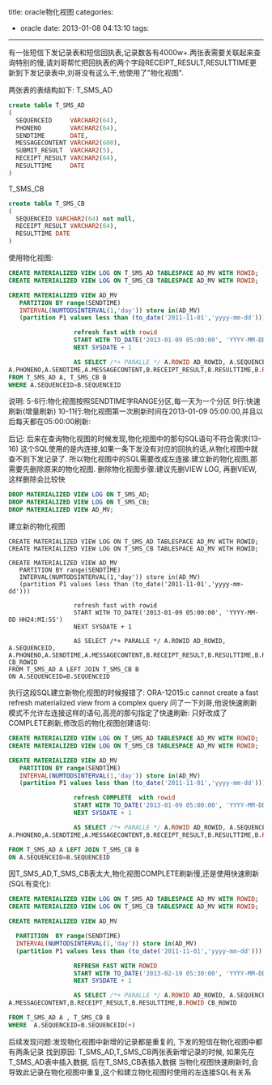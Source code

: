 title: oracle物化视图
categories:
  - oracle
date: 2013-01-08 04:13:10
tags:
---

有一张短信下发记录表和短信回执表,记录数各有4000w+.两张表需要关联起来查询特别的慢,请刘哥帮忙把回执表的两个字段RECEIPT_RESULT,RESULTTIME更新到下发记录表中,刘哥没有这么干,他使用了"物化视图".

两张表的表结构如下:
T_SMS_AD

```sql
create table T_SMS_AD
(
  SEQUENCEID     VARCHAR2(64),
  PHONENO        VARCHAR2(64),
  SENDTIME       DATE,
  MESSAGECONTENT VARCHAR2(600),
  SUBMIT_RESULT  VARCHAR2(5),
  RECEIPT_RESULT VARCHAR2(64),
  RESULTTIME     DATE
)
```

T_SMS_CB

```sql
create table T_SMS_CB
(
  SEQUENCEID VARCHAR2(64) not null,
  RECEIPT_RESULT VARCHAR2(64),
  RESULTTIME DATE
)
```

使用物化视图:

```sql
CREATE MATERIALIZED VIEW LOG ON T_SMS_AD TABLESPACE AD_MV WITH ROWID;
CREATE MATERIALIZED VIEW LOG ON T_SMS_CB TABLESPACE AD_MV WITH ROWID;

CREATE MATERIALIZED VIEW AD_MV
   PARTITION BY range(SENDTIME)
   INTERVAL(NUMTODSINTERVAL(1,'day')) store in(AD_MV)
   (partition P1 values less than (to_date('2011-11-01','yyyy-mm-dd')))

                  refresh fast with rowid
                  START WITH TO_DATE('2013-01-09 05:00:00', 'YYYY-MM-DD HH24:MI:SS')
                  NEXT SYSDATE + 1

                  AS SELECT /*+ PARALLE */ A.ROWID AD_ROWID, A.SEQUENCEID,
A.PHONENO,A.SENDTIME,A.MESSAGECONTENT,B.RECEIPT_RESULT,B.RESULTTIME,B.ROWID CB_ROWID
FROM T_SMS_AD A, T_SMS_CB B
WHERE A.SEQUENCEID=B.SEQUENCEID
```

说明:
5-6行:物化视图按照SENDTIME字RANGE分区,每一天为一个分区
9行:快速刷新(增量刷新)
10-11行:物化视图第一次刷新时间在2013-01-09 05:00:00,并且以后每天都在05:00:00刷新:

后记:
后来在查询物化视图的时候发现,物化视图中的那句SQL语句不符合需求(13-16)
这个SQL使用的是内连接,如果一条下发没有对应的回执的话,从物化视图中就查不到下发记录了.
所以物化视图中的SQL需要改成左连接.建立新的物化视图,那需要先删除原来的物化视图.
删除物化视图步骤:建议先删VIEW LOG, 再删VIEW,这样删除会比较快

```sql
DROP MATERIALIZED VIEW LOG ON T_SMS_AD;
DROP MATERIALIZED VIEW LOG ON T_SMS_CB;
DROP MATERIALIZED VIEW AD_MV;
```

建立新的物化视图

```
CREATE MATERIALIZED VIEW LOG ON T_SMS_AD TABLESPACE AD_MV WITH ROWID;
CREATE MATERIALIZED VIEW LOG ON T_SMS_CB TABLESPACE AD_MV WITH ROWID;

CREATE MATERIALIZED VIEW AD_MV
   PARTITION BY range(SENDTIME)
   INTERVAL(NUMTODSINTERVAL(1,'day')) store in(AD_MV)
   (partition P1 values less than (to_date('2011-11-01','yyyy-mm-dd')))

                  refresh fast with rowid
                  START WITH TO_DATE('2013-01-09 05:00:00', 'YYYY-MM-DD HH24:MI:SS')
                  NEXT SYSDATE + 1

                  AS SELECT /*+ PARALLE */ A.ROWID AD_ROWID, A.SEQUENCEID,
A.PHONENO,A.SENDTIME,A.MESSAGECONTENT,B.RECEIPT_RESULT,B.RESULTTIME,B.ROWID CB_ROWID
FROM T_SMS_AD A LEFT JOIN T_SMS_CB B
ON A.SEQUENCEID=B.SEQUENCEID
```

执行这段SQL建立新物化视图的时候报错了:
ORA-12015:c cannot create a fast refresh materialized view from a complex query
问了一下刘哥,他说快速刷新模式不允许左连接这样的语句,高亮的那句指定了快速刷新:
只好改成了COMPLETE刷新,修改后的物化视图创建语句:

```sql
CREATE MATERIALIZED VIEW LOG ON T_SMS_AD TABLESPACE AD_MV WITH ROWID;
CREATE MATERIALIZED VIEW LOG ON T_SMS_CB TABLESPACE AD_MV WITH ROWID;

CREATE MATERIALIZED VIEW AD_MV
   PARTITION BY range(SENDTIME)
   INTERVAL(NUMTODSINTERVAL(1,'day')) store in(AD_MV)
   (partition P1 values less than (to_date('2011-11-01','yyyy-mm-dd')))

                  refresh COMPLETE  with rowid
                  START WITH TO_DATE('2013-01-09 05:00:00', 'YYYY-MM-DD HH24:MI:SS')
                  NEXT SYSDATE + 1

                  AS SELECT /*+ PARALLE */ A.ROWID AD_ROWID, A.SEQUENCEID,
A.PHONENO,A.SENDTIME,A.MESSAGECONTENT,B.RECEIPT_RESULT,B.RESULTTIME,B.ROWID CB_ROWID

FROM T_SMS_AD A LEFT JOIN T_SMS_CB B
ON A.SEQUENCEID=B.SEQUENCEID
```

因T_SMS_AD,T_SMS_CB表太大,物化视图COMPLETE刷新慢,还是使用快速刷新(SQL有变化):

```sql
CREATE MATERIALIZED VIEW LOG ON T_SMS_AD TABLESPACE AD_MV WITH ROWID;
CREATE MATERIALIZED VIEW LOG ON T_SMS_CB TABLESPACE AD_MV WITH ROWID;

CREATE MATERIALIZED VIEW AD_MV

  PARTITION  BY range(SENDTIME)
  INTERVAL(NUMTODSINTERVAL(1,'day')) store in(AD_MV)
  (partition P1 values less than (to_date('2011-11-01','yyyy-mm-dd')))

                  REFRESH FAST WITH ROWID
                  START WITH TO_DATE('2013-02-19 05:30:00', 'YYYY-MM-DD HH24:MI:SS')
                  NEXT SYSDATE + 1

                  AS SELECT /*+ PARALLE */ A.ROWID AD_ROWID, A.SEQUENCEID,A.PHONENO,A.SENDTIME,
A.MESSAGECONTENT,B.RECEIPT_RESULT,B.RESULTTIME,B.ROWID CB_ROWID

FROM T_SMS_AD A , T_SMS_CB B
WHERE  A.SEQUENCEID=B.SEQUENCEID(+)
```

后续发现问题:发现物化视图中新增的记录都是重复的, 下发的短信在物化视图中都有两条记录
找到原因:
T_SMS_AD,T_SMS_CB两张表新增记录的时候, 如果先在T_SMS_AD表中插入数据, 后在T_SMS_CB表插入数据
当物化视图快速刷新时,会导致此记录在物化视图中重复,这个和建立物化视图时使用的左连接SQL有关系
